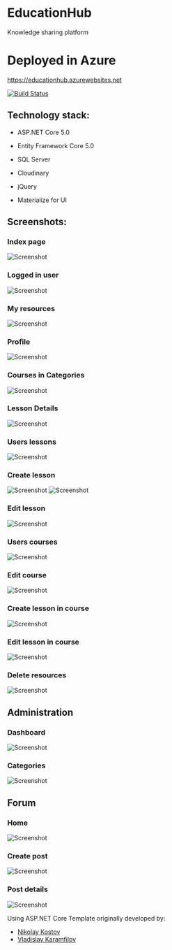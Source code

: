 # EducationHub
Knowledge sharing platform

# Deployed in Azure

<https://educationhub.azurewebsites.net>

[![Build Status](https://dev.azure.com/vasilmitovv/EducationHub/_apis/build/status/mitovV.EducationHub?branchName=main)](https://dev.azure.com/vasilmitovv/EducationHub/_build/latest?definitionId=4&branchName=main)

## Technology stack:

- ASP.NET Core 5.0

- Entity Framework Core 5.0

- SQL Server

- Cloudinary

- jQuery

- Materialize for UI

## Screenshots:

### Index page

<img alt="Screenshot" src="https://user-images.githubusercontent.com/43573153/100426383-6fdfce80-3099-11eb-9874-0578c0300a76.png">

### Logged in user

<img alt="Screenshot" src="https://user-images.githubusercontent.com/43573153/100426634-e086eb00-3099-11eb-9eeb-1be3a2ed3264.png">

### My resources

<img alt="Screenshot" src="https://user-images.githubusercontent.com/43573153/100426744-0d3b0280-309a-11eb-9763-fa5581201421.png">

### Profile

<img alt="Screenshot" src="https://user-images.githubusercontent.com/43573153/100426802-2479f000-309a-11eb-8bca-8b06b35efe97.png">

### Courses in Categories

<img alt="Screenshot" src="https://user-images.githubusercontent.com/43573153/100426909-4a06f980-309a-11eb-9299-2db3e6d839b0.png">

### Lesson Details

<img alt="Screenshot" src="https://user-images.githubusercontent.com/43573153/100726751-05e36400-33ce-11eb-8c57-e2c160405239.png">

### Users lessons

<img alt="Screenshot" src="https://user-images.githubusercontent.com/43573153/100726925-42af5b00-33ce-11eb-8019-e9c806bdbacc.png">

### Create lesson

<img alt="Screenshot" src="https://user-images.githubusercontent.com/43573153/101183408-27f01700-3658-11eb-89a3-655810e5e801.png">

<img alt="Screenshot" src="https://user-images.githubusercontent.com/43573153/101183468-3cccaa80-3658-11eb-8ef0-a46ac2b1082f.png">

### Edit lesson

<img alt="Screenshot" src="https://user-images.githubusercontent.com/43573153/100728180-e64d3b00-33cf-11eb-885c-1e4fa1a7369d.png">

### Users courses

<img alt="Screenshot" src="https://user-images.githubusercontent.com/43573153/101183643-73a2c080-3658-11eb-9b70-b608675e2ccf.png">

### Edit course

<img alt="Screenshot" src="https://user-images.githubusercontent.com/43573153/101183806-a64cb900-3658-11eb-953e-3522d7de46ae.png">

### Create lesson in course

<img alt="Screenshot" src="https://user-images.githubusercontent.com/43573153/101183932-c4b2b480-3658-11eb-9426-89f2c3cc3705.png">

### Edit lesson in course

<img alt="Screenshot" src="https://user-images.githubusercontent.com/43573153/101183994-dc8a3880-3658-11eb-9828-02d1b8b02b40.png">

### Delete resources

<img alt="Screenshot" src="https://user-images.githubusercontent.com/43573153/101184084-f6c41680-3658-11eb-890d-f5f608ba1b9d.png">

## Administration

### Dashboard

<img alt="Screenshot" src="https://user-images.githubusercontent.com/43573153/101184620-9b465880-3659-11eb-9989-e992c4317cec.png">

### Categories

<img alt="Screenshot" src="https://user-images.githubusercontent.com/43573153/101184726-b749fa00-3659-11eb-97d3-9eabb94a9705.png">

## Forum

### Home

<img alt="Screenshot" src="https://user-images.githubusercontent.com/43573153/101891525-d2ad8b80-3baa-11eb-9060-fd64f58d421a.png">

### Create post

<img alt="Screenshot" src="https://user-images.githubusercontent.com/43573153/101890226-156e6400-3ba9-11eb-91c1-8e8df192c470.png">

### Post details

<img alt="Screenshot" src="https://user-images.githubusercontent.com/43573153/101909942-eff05300-3bc6-11eb-93a9-7d07404f9db1.png">


 Using ASP.NET Core Template originally developed by:
- [Nikolay Kostov](https://github.com/NikolayIT)
- [Vladislav Karamfilov](https://github.com/vladislav-karamfilov)
